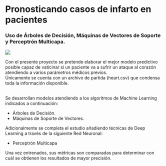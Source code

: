 # Pronosticando casos de infarto en pacientes</br> 
### Uso de Árboles de Decisión, Máquinas de Vectores de Soporte y Perceptrón Multicapa.
<p align="left">
<img src="https://i.ibb.co/YBFD47f/Heart.jpg">
</p>
Con el presente proyecto se pretende elaborar el mejor modelo predictivo posible capaz de vaticinar si un paciente va a sufrir un ataque al corazón atendiendo a varios parámetros médicos previos.</br>
Únicamente se cuenta con un archivo de partida (heart.csv) que condensa toda la información disponible.

</br>Se desarrollan modelos atendiendo a los algoritmos de Machine Learning indicados a continuación:
- Árboles de Decisión.
- Máquinas de Soporte de Vectores. 

Adicionalmente se completa el estudio añadiendo técnicas de Deep Learning a través de la siguiente Red Neuronal:
- Perceptrón Multicapa

Una vez entrenados, sus métricas son comparadas para determinar con cuál se obtienen los resultados de mayor precisión.

